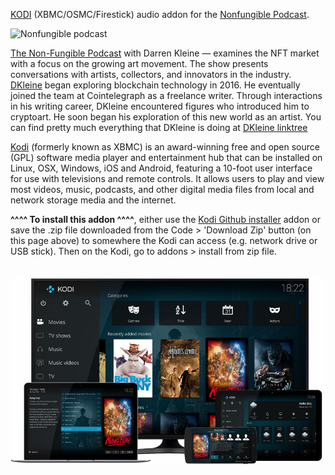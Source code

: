 <a href="https://kodi.tv">KODI<a> (XBMC/OSMC/Firestick) audio addon for the <a href="https://cointelegraph.com/magazine/series/nonfungible-podcast">Nonfungible Podcast</a>.<br>

<img src="https://cointelegraph.com/magazine/wp-content/uploads/powerpress/10980629-1606540015062-c571e282d78fd-2282340.jpg" width="250" height="250" alt="Nonfungible podcast"><br>

<a href="https://cointelegraph.com/magazine/series/nonfungible-podcast">The Non-Fungible Podcast</a> with Darren Kleine — examines the NFT market with a focus on the growing art movement. The show presents conversations with artists, collectors, and innovators in the industry. <a href="https://linktr.ee/DKleine">DKleine</a> began exploring blockchain technology in 2016. He eventually joined the team at Cointelegraph as a freelance writer. Through interactions in his writing career, DKleine encountered figures who introduced him to cryptoart. He soon began his exploration of this new world as an artist. You can find pretty much everything that DKleine is doing at <a href="https://linktr.ee/DKleine">DKleine linktree</a><br>

<a href="https://www.kodi.tv">Kodi</a> (formerly known as XBMC) is an award-winning free and open source (GPL) software media player and entertainment hub that can be installed on Linux, OSX, Windows, iOS and Android, featuring a 10-foot user interface for use with televisions and remote controls. It allows users to play and view most videos, music, podcasts, and other digital media files from local and network storage media and the internet.<br>

<b>^^^^ To install this addon ^^^^</b>, either use the <a href="https://www.tvaddons.co/github-browser-kodi/">Kodi Github installer</a> addon or save the .zip file downloaded from the Code > 'Download Zip' button (on this page above) to somewhere the Kodi can access (e.g. network drive or USB stick). Then on the Kodi, go to addons > install from zip file.<br>

<br><a href="https://www.kodi.tv"><img src="https://github.com/leopheard/Audio-Podcasts/blob/master/resources/media/about--devices.jpg?raw=true">
